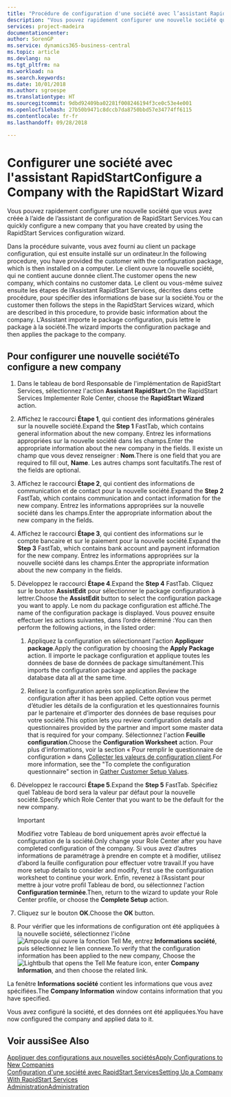 ```yaml
---
title: "Procédure de configuration d'une société avec l’assistant RapidStart | Microsoft Docs"
description: "Vous pouvez rapidement configurer une nouvelle société que vous avez créée à l’aide de l’assistant de configuration de RapidStart Services."
services: project-madeira
documentationcenter: 
author: SorenGP
ms.service: dynamics365-business-central
ms.topic: article
ms.devlang: na
ms.tgt_pltfrm: na
ms.workload: na
ms.search.keywords: 
ms.date: 10/01/2018
ms.author: sgroespe
ms.translationtype: HT
ms.sourcegitcommit: 9dbd92409ba02281f008246194f3ce0c53e4e001
ms.openlocfilehash: 27b50b9471c8dccb7da8750bbd57e34774ff6115
ms.contentlocale: fr-fr
ms.lasthandoff: 09/28/2018

---
```

# <a name="configure-a-company-with-the-rapidstart-wizard"></a><span data-ttu-id="cb856-103">Configurer une société avec l'assistant RapidStart</span><span class="sxs-lookup"><span data-stu-id="cb856-103">Configure a Company with the RapidStart Wizard</span></span>
<span data-ttu-id="cb856-104">Vous pouvez rapidement configurer une nouvelle société que vous avez créée à l’aide de l’assistant de configuration de RapidStart Services.</span><span class="sxs-lookup"><span data-stu-id="cb856-104">You can quickly configure a new company that you have created by using the RapidStart Services configuration wizard.</span></span>

<span data-ttu-id="cb856-105">Dans la procédure suivante, vous avez fourni au client un package configuration, qui est ensuite installé sur un ordinateur.</span><span class="sxs-lookup"><span data-stu-id="cb856-105">In the following procedure, you have provided the customer with the configuration package, which is then installed on a computer.</span></span> <span data-ttu-id="cb856-106">Le client ouvre la nouvelle société, qui ne contient aucune donnée client.</span><span class="sxs-lookup"><span data-stu-id="cb856-106">The customer opens the new company, which contains no customer data.</span></span> <span data-ttu-id="cb856-107">Le client ou vous-même suivez ensuite les étapes de l’Assistant RapidStart Services, décrites dans cette procédure, pour spécifier des informations de base sur la société.</span><span class="sxs-lookup"><span data-stu-id="cb856-107">You or the customer then follows the steps in the RapidStart Services wizard, which are described in this procedure, to provide basic information about the company.</span></span> <span data-ttu-id="cb856-108">L’Assistant importe le package configuration, puis lettre le package à la société.</span><span class="sxs-lookup"><span data-stu-id="cb856-108">The wizard imports the configuration package and then applies the package to the company.</span></span>  

## <a name="to-configure-a-new-company"></a><span data-ttu-id="cb856-109">Pour configurer une nouvelle société</span><span class="sxs-lookup"><span data-stu-id="cb856-109">To configure a new company</span></span>  
1. <span data-ttu-id="cb856-110">Dans le tableau de bord Responsable de l'implémentation de RapidStart Services, sélectionnez l'action **Assistant RapidStart**.</span><span class="sxs-lookup"><span data-stu-id="cb856-110">On the RapidStart Services Implementer Role Center, choose the **RapidStart Wizard** action.</span></span>  
2. <span data-ttu-id="cb856-111">Affichez le raccourci **Étape 1**, qui contient des informations générales sur la nouvelle société.</span><span class="sxs-lookup"><span data-stu-id="cb856-111">Expand the **Step 1** FastTab, which contains general information about the new company.</span></span> <span data-ttu-id="cb856-112">Entrez les informations appropriées sur la nouvelle société dans les champs.</span><span class="sxs-lookup"><span data-stu-id="cb856-112">Enter the appropriate information about the new company in the fields.</span></span> <span data-ttu-id="cb856-113">Il existe un champ que vous devez renseigner : **Nom**.</span><span class="sxs-lookup"><span data-stu-id="cb856-113">There is one field that you are required to fill out, **Name**.</span></span> <span data-ttu-id="cb856-114">Les autres champs sont facultatifs.</span><span class="sxs-lookup"><span data-stu-id="cb856-114">The rest of the fields are optional.</span></span>  
3. <span data-ttu-id="cb856-115">Affichez le raccourci **Étape 2**, qui contient des informations de communication et de contact pour la nouvelle société.</span><span class="sxs-lookup"><span data-stu-id="cb856-115">Expand the **Step 2** FastTab, which contains communication and contact information for the new company.</span></span> <span data-ttu-id="cb856-116">Entrez les informations appropriées sur la nouvelle société dans les champs.</span><span class="sxs-lookup"><span data-stu-id="cb856-116">Enter the appropriate information about the new company in the fields.</span></span>
4. <span data-ttu-id="cb856-117">Affichez le raccourci **Étape 3**, qui contient des informations sur le compte bancaire et sur le paiement pour la nouvelle société.</span><span class="sxs-lookup"><span data-stu-id="cb856-117">Expand the **Step 3** FastTab, which contains bank account and payment information for the new company.</span></span> <span data-ttu-id="cb856-118">Entrez les informations appropriées sur la nouvelle société dans les champs.</span><span class="sxs-lookup"><span data-stu-id="cb856-118">Enter the appropriate information about the new company in the fields.</span></span>  
5. <span data-ttu-id="cb856-119">Développez le raccourci **Étape 4**.</span><span class="sxs-lookup"><span data-stu-id="cb856-119">Expand the **Step 4** FastTab.</span></span> <span data-ttu-id="cb856-120">Cliquez sur le bouton **AssistEdit** pour sélectionner le package configuration à lettrer.</span><span class="sxs-lookup"><span data-stu-id="cb856-120">Choose the **AssistEdit** button to select the configuration package you want to apply.</span></span> <span data-ttu-id="cb856-121">Le nom du package configuration est affiché.</span><span class="sxs-lookup"><span data-stu-id="cb856-121">The name of the configuration package is displayed.</span></span> <span data-ttu-id="cb856-122">Vous pouvez ensuite effectuer les actions suivantes, dans l’ordre déterminé :</span><span class="sxs-lookup"><span data-stu-id="cb856-122">You can then perform the following actions, in the listed order:</span></span>  

    1. <span data-ttu-id="cb856-123">Appliquez la configuration en sélectionnant l'action **Appliquer package**.</span><span class="sxs-lookup"><span data-stu-id="cb856-123">Apply the configuration by choosing the **Apply Package** action.</span></span> <span data-ttu-id="cb856-124">Il importe le package configuration et applique toutes les données de base de données de package simultanément.</span><span class="sxs-lookup"><span data-stu-id="cb856-124">This imports the configuration package and applies the package database data all at the same time.</span></span>  

    2. <span data-ttu-id="cb856-125">Relisez la configuration après son application.</span><span class="sxs-lookup"><span data-stu-id="cb856-125">Review the configuration after it has been applied.</span></span> <span data-ttu-id="cb856-126">Cette option vous permet d’étudier les détails de la configuration et les questionnaires fournis par le partenaire et d’importer des données de base requises pour votre société.</span><span class="sxs-lookup"><span data-stu-id="cb856-126">This option lets you review configuration details and questionnaires provided by the partner and import some master data that is required for your company.</span></span> <span data-ttu-id="cb856-127">Sélectionnez l'action **Feuille configuration**.</span><span class="sxs-lookup"><span data-stu-id="cb856-127">Choose the **Configuration Worksheet** action.</span></span> <span data-ttu-id="cb856-128">Pour plus d'informations, voir la section « Pour remplir le questionnaire de configuration » dans [Collecter les valeurs de configuration client](admin-gather-customer-setup-values.md).</span><span class="sxs-lookup"><span data-stu-id="cb856-128">For more information, see the "To complete the configuration questionnaire" section in [Gather Customer Setup Values](admin-gather-customer-setup-values.md).</span></span>  

6. <span data-ttu-id="cb856-129">Développez le raccourci **Étape 5**.</span><span class="sxs-lookup"><span data-stu-id="cb856-129">Expand the **Step 5** FastTab.</span></span> <span data-ttu-id="cb856-130">Spécifiez quel Tableau de bord sera la valeur par défaut pour la nouvelle société.</span><span class="sxs-lookup"><span data-stu-id="cb856-130">Specify which Role Center that you want to be the default for the new company.</span></span>  

    > [!IMPORTANT]  
    >  <span data-ttu-id="cb856-131">Modifiez votre Tableau de bord uniquement après avoir effectué la configuration de la société.</span><span class="sxs-lookup"><span data-stu-id="cb856-131">Only change your Role Center after you have completed configuration of the company.</span></span> <span data-ttu-id="cb856-132">Si vous avez d’autres informations de paramétrage à prendre en compte et à modifier, utilisez d’abord la feuille configuration pour effectuer votre travail.</span><span class="sxs-lookup"><span data-stu-id="cb856-132">If you have more setup details to consider and modify, first use the configuration worksheet to continue your work.</span></span> <span data-ttu-id="cb856-133">Enfin, revenez à l’Assistant pour mettre à jour votre profil Tableau de bord, ou sélectionnez l'action **Configuration terminée**.</span><span class="sxs-lookup"><span data-stu-id="cb856-133">Then, return to the wizard to update your Role Center profile, or choose the **Complete Setup** action.</span></span>

7. <span data-ttu-id="cb856-134">Cliquez sur le bouton **OK**.</span><span class="sxs-lookup"><span data-stu-id="cb856-134">Choose the **OK** button.</span></span>  
8. <span data-ttu-id="cb856-135">Pour vérifier que les informations de configuration ont été appliquées à la nouvelle société, sélectionnez l'icône ![Ampoule qui ouvre la fonction Tell Me](media/ui-search/search_small.png "Dites-moi ce que vous voulez faire"), entrez **Informations société**, puis sélectionnez le lien connexe.</span><span class="sxs-lookup"><span data-stu-id="cb856-135">To verify that the configuration information has been applied to the new company, Choose the ![Lightbulb that opens the Tell Me feature](media/ui-search/search_small.png "Tell me what you want to do") icon, enter **Company Information**, and then choose the related link.</span></span>

<span data-ttu-id="cb856-136">La fenêtre **Informations société** contient les informations que vous avez spécifiées.</span><span class="sxs-lookup"><span data-stu-id="cb856-136">The **Company Information** window contains information that you have specified.</span></span>   

<span data-ttu-id="cb856-137">Vous avez configuré la société, et des données ont été appliquées.</span><span class="sxs-lookup"><span data-stu-id="cb856-137">You have now configured the company and applied data to it.</span></span>  

## <a name="see-also"></a><span data-ttu-id="cb856-138">Voir aussi</span><span class="sxs-lookup"><span data-stu-id="cb856-138">See Also</span></span>  
[<span data-ttu-id="cb856-139">Appliquer des configurations aux nouvelles sociétés</span><span class="sxs-lookup"><span data-stu-id="cb856-139">Apply Configurations to New Companies</span></span>](admin-apply-configuration-to-new-companies.md)  
[<span data-ttu-id="cb856-140">Configuration d'une société avec RapidStart Services</span><span class="sxs-lookup"><span data-stu-id="cb856-140">Setting Up a Company With RapidStart Services</span></span>](admin-set-up-a-company-with-rapidstart.md)  
[<span data-ttu-id="cb856-141">Administration</span><span class="sxs-lookup"><span data-stu-id="cb856-141">Administration</span></span>](admin-setup-and-administration.md)

